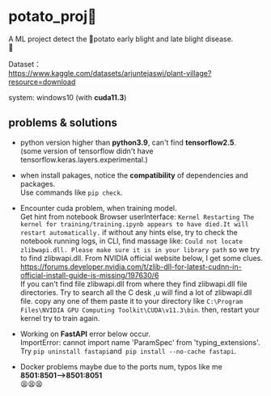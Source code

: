 # potato_proj🥔  
A ML project detect the 💉potato early blight and late blight disease.  
🤖

Dataset：  
https://www.kaggle.com/datasets/arjuntejaswi/plant-village?resource=download  

system: windows10 (with **cuda11.3**)

## problems & solutions

- python version higher than **python3.9**, can't find **tensorflow2.5**.  
(some version of tensorflow didn't have tensorflow.keras.layers.experimental.)

- when install pakages, notice the **compatibility** of dependencies and packages.  
Use commands like `pip check`.   

- Encounter cuda problem, when training model.   
Get hint from notebook Browser userInterface:
`Kernel Restarting The kernel for training/training.ipynb appears to have died.It will restart automatically.`
if without any hints else,
try to check the notebook running logs, in CLI, find massage like:
`Could not locate zlibwapi.dll. Please make sure it is in your library path`
so we try to find zlibwapi.dll. From NVIDIA official website below, I get some clues.  
https://forums.developer.nvidia.com/t/zlib-dll-for-latest-cudnn-in-official-install-guide-is-missing/197630/6  
If you can't find file zlibwapi.dll from where they find zlibwapi.dll file directories.
Try to search all the C desk ,u will find a lot of zlibwapi.dll file.
copy any one of them paste it to your directory like `C:\Program Files\NVIDIA GPU Computing Toolkit\CUDA\v11.3\bin`.
then, restart your kernel try to train again.  

- Working on **FastAPI** error below occur.  
ImportError: cannot import name 'ParamSpec' from 'typing_extensions'.  
Try ```pip uninstall fastapi```and```
pip install --no-cache fastapi```.  

- Docker problems maybe due to the ports num, typos like me   
  **8501:8501\-\->8501:8051**  
  😫😫😫
